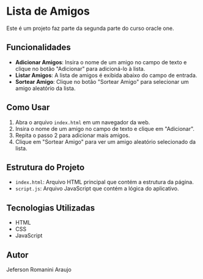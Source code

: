 # Lista de Amigos

Este é um projeto faz parte da segunda parte do curso oracle one.

## Funcionalidades

* **Adicionar Amigos**: Insira o nome de um amigo no campo de texto e clique no botão "Adicionar" para adicioná-lo à lista.
* **Listar Amigos**: A lista de amigos é exibida abaixo do campo de entrada.
* **Sortear Amigo**: Clique no botão "Sortear Amigo" para selecionar um amigo aleatório da lista.

## Como Usar

1.  Abra o arquivo `index.html` em um navegador da web.
2.  Insira o nome de um amigo no campo de texto e clique em "Adicionar".
3.  Repita o passo 2 para adicionar mais amigos.
4.  Clique em "Sortear Amigo" para ver um amigo aleatório selecionado da lista.

## Estrutura do Projeto

* `index.html`: Arquivo HTML principal que contém a estrutura da página.
* `script.js`: Arquivo JavaScript que contém a lógica do aplicativo.

## Tecnologias Utilizadas

* HTML
* CSS 
* JavaScript


## Autor

Jeferson Romanini Araujo

